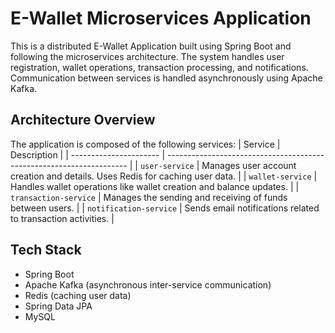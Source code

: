 # E-Wallet Microservices Application
This is a distributed E-Wallet Application built using Spring Boot and following the microservices architecture. The system handles user registration, wallet operations, transaction processing, and notifications. Communication between services is handled asynchronously using Apache Kafka.

## Architecture Overview
The application is composed of the following services:
| Service                | Description                                                          |
| ---------------------- | -------------------------------------------------------------------- |
| `user-service`         | Manages user account creation and details. Uses Redis for caching user data. |
| `wallet-service`       | Handles wallet operations like wallet creation and balance updates.  |
| `transaction-service`  | Manages the sending and receiving of funds between users.            |
| `notification-service` | Sends email notifications related to transaction activities.    |

## Tech Stack

* Spring Boot
* Apache Kafka (asynchronous inter-service communication)
* Redis (caching user data)
* Spring Data JPA
* MySQL
